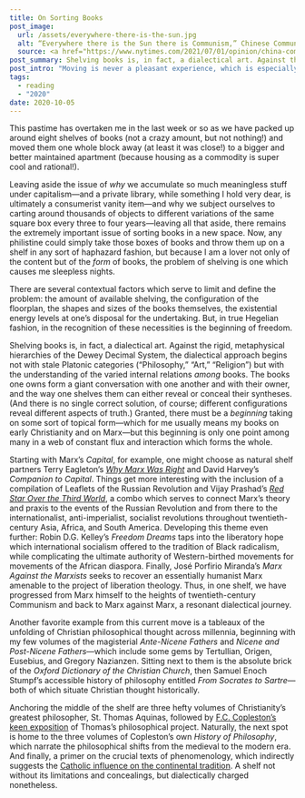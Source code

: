 ```yaml
---
title: On Sorting Books
post_image:
  url: /assets/everywhere-there-is-the-sun.jpg
  alt: “Everywhere there is the Sun there is Communism,” Chinese Communist woodcut.
  source: <a href="https://www.nytimes.com/2021/07/01/opinion/china-communist-party-100-years-anniversary.html" target="_blank">NY Times</a>
post_summary: Shelving books is, in fact, a dialectical art. Against the rigid, metaphysical hierarchies of the Dewey Decimal System, the dialectical approach begins not with stale Platonic categories (“Philosophy,” “Art,” “Religion”) but with the understanding of the varied internal relations among books.
post_intro: "Moving is never a pleasant experience, which is especially true amidst a pandemic and 100°-plus heat waves in Los Angeles. But it is the occasion for an undertaking which is simultaneously both thrilling and exasperating: sorting and re-shelving books."
tags:
  - reading
  - "2020"
date: 2020-10-05
---
```


This pastime has overtaken me in the last week or so as we have packed up around eight shelves of books (not a crazy amount, but not nothing!) and moved them one whole block away (at least it was close!) to a bigger and better maintained apartment (because housing as a commodity is super cool and rational!).

Leaving aside the issue of _why_ we accumulate so much meaningless stuff under capitalism—and a private library, while something I hold very dear, is ultimately a consumerist vanity item—and why we subject ourselves to carting around thousands of objects to different variations of the same square box every three to four years—leaving all that aside, there remains the extremely important issue of sorting books in a new space. Now, any philistine could simply take those boxes of books and throw them up on a shelf in any sort of haphazard fashion, but because I am a lover not only of the content but of the _form_ of books, the problem of shelving is one which causes me sleepless nights.

There are several contextual factors which serve to limit and define the problem: the amount of available shelving, the configuration of the floorplan, the shapes and sizes of the books themselves, the existential energy levels at one’s disposal for the undertaking. But, in true Hegelian fashion, in the recognition of these necessities is the beginning of freedom.

Shelving books is, in fact, a dialectical art. Against the rigid, metaphysical hierarchies of the Dewey Decimal System, the dialectical approach begins not with stale Platonic categories (“Philosophy,” “Art,” “Religion”) but with the understanding of the varied internal relations _among_ books. The books one owns form a giant conversation with one another and with their owner, and the way one shelves them can either reveal or conceal their syntheses. (And there is no single correct solution, of course; different configurations reveal different aspects of truth.) Granted, there must be a _beginning_ taking on some sort of topical form—which for me usually means my books on early Christianity and on Marx—but this beginning is only one point among many in a web of constant flux and interaction which forms the whole.

Starting with Marx’s _Capital_, for example, one might choose as natural shelf partners Terry Eagleton’s <a href="/posts/the-marx-delusion/"><em>Why Marx Was Right</em></a> and David Harvey’s _Companion to Capital_. Things get more interesting with the inclusion of a compilation of Leaflets of the Russian Revolution and Vijay Prashad’s <a href="/posts/red-star-over-the-third-world/"><em>Red Star Over the Third World</em></a>, a combo which serves to connect Marx’s theory and praxis to the events of the Russian Revolution and from there to the internationalist, anti-imperialist, socialist revolutions throughout twentieth-century Asia, Africa, and South America. Developing this theme even further: Robin D.G. Kelley’s _Freedom Dreams_ taps into the liberatory hope which international socialism offered to the tradition of Black radicalism, while complicating the ultimate authority of Western-birthed movements for movements of the African diaspora. Finally, José Porfirio Miranda’s _Marx Against the Marxists_ seeks to recover an essentially humanist Marx amenable to the project of liberation theology. Thus, in one shelf, we have progressed from Marx himself to the heights of twentieth-century Communism and back to Marx against Marx, a resonant dialectical journey.

Another favorite example from this current move is a tableaux of the unfolding of Christian philosophical thought across millennia, beginning with my few volumes of the magisterial _Ante-Nicene Fathers_ and _Nicene and Post-Nicene Fathers_—which include some gems by Tertullian, Origen, Eusebius, and Gregory Nazianzen. Sitting next to them is the absolute brick of the _Oxford Dictionary of the Christian Church_, then Samuel Enoch Stumpf’s accessible history of philosophy entitled _From Socrates to Sartre_—both of which situate Christian thought historically.

Anchoring the middle of the shelf are three hefty volumes of Christianity’s greatest philosopher, St. Thomas Aquinas, followed by <a href="/posts/aquinas-and-the-role-of-the-metaphysician/">F.C. Copleston’s keen exposition</a> of Thomas’s philosophical project. Naturally, the next spot is home to the three volumes of Copleston’s own _History of Philosophy_, which narrate the philosophical shifts from the medieval to the modern era. And finally, a primer on the crucial texts of phenomenology, which indirectly suggests the <a href="https://www.commonwealmagazine.org/god-continental-philosophers">Catholic influence on the continental tradition</a>. A shelf not without its limitations and concealings, but dialectically charged nonetheless.
